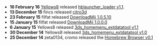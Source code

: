 - **16 February 16** [Yellows8](User:Yellows8 "wikilink") released
  [hblauncher_loader
  v1.1](https://github.com/yellows8/hblauncher_loader/releases).
- **13 December 15** fincs released
  [citro3d](https://github.com/fincs/citro3d)
- **23 February 15** filfat released [DownloadMii
  1.0.5.10](Homebrew_Applications "wikilink")
- **15 January 15** filfat released [DownloadMii
  1.0.0.0](Homebrew_Applications "wikilink")
- **6 January 15** Yellows8 released [3ds_homemenu_extdatatool
  v1.1](Homebrew_Applications "wikilink")
- **30 December 14** Yellows8 released [3ds_homemenu_extdatatool
  v1.0](Homebrew_Applications "wikilink")
- **25 December 14** zeta0134, cromo released the [Homebrew Browser
  v0.1](Homebrew_Applications "wikilink")